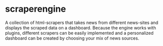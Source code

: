 # scraperengine
A collection of html-scrapers that takes news from different news-sites and displays the scraped data on a dashboard. Because the engine works with plugins, different scrapers can be easily implemented and a personalized dashboard can be created by choosing your mix of news sources.
